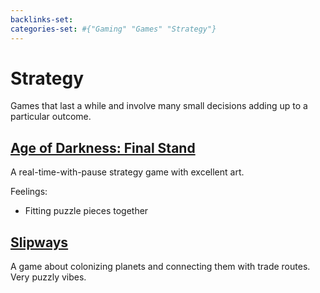 ```yaml
---
backlinks-set: 
categories-set: #{"Gaming" "Games" "Strategy"}
---
```

# Strategy

Games that last a while and involve many small decisions adding up to a
particular outcome.

## [Age of Darkness: Final Stand](https://www.ageofdarkness.com/)

A real-time-with-pause strategy game with excellent art. 

Feelings: 

  - Fitting puzzle pieces together

## [Slipways](https://slipways.net/)

A game about colonizing planets and connecting them with trade routes.
Very puzzly vibes.
